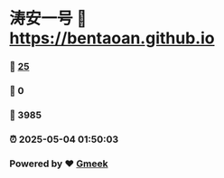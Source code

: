 # 涛安一号 :link: https://bentaoan.github.io 
### :page_facing_up: [25](https://bentaoan.github.io/tag.html) 
### :speech_balloon: 0 
### :hibiscus: 3985 
### :alarm_clock: 2025-05-04 01:50:03 
### Powered by :heart: [Gmeek](https://github.com/Meekdai/Gmeek)
